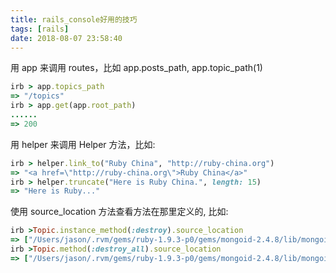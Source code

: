 ```yaml
---
title: rails_console好用的技巧
tags: [rails]
date: 2018-08-07 23:58:40
---
```


用 app 来调用 routes，比如 app.posts_path, app.topic_path(1)

```ruby
irb > app.topics_path
=> "/topics"
irb > app.get(app.root_path)
......
=> 200
```

用 helper 来调用 Helper 方法，比如:

```ruby
irb > helper.link_to("Ruby China", "http://ruby-china.org")
=> "<a href=\"http://ruby-china.org\">Ruby China</a>"
irb > helper.truncate("Here is Ruby China.", length: 15)
=> "Here is Ruby..."
```

使用 source_location 方法查看方法在那里定义的, 比如:

```ruby
irb >Topic.instance_method(:destroy).source_location
=> ["/Users/jason/.rvm/gems/ruby-1.9.3-p0/gems/mongoid-2.4.8/lib/mongoid/persistence.rb", 30]
irb >Topic.method(:destroy_all).source_location
=> ["/Users/jason/.rvm/gems/ruby-1.9.3-p0/gems/mongoid-2.4.8/lib/mongoid/persistence.rb", 239]
```

